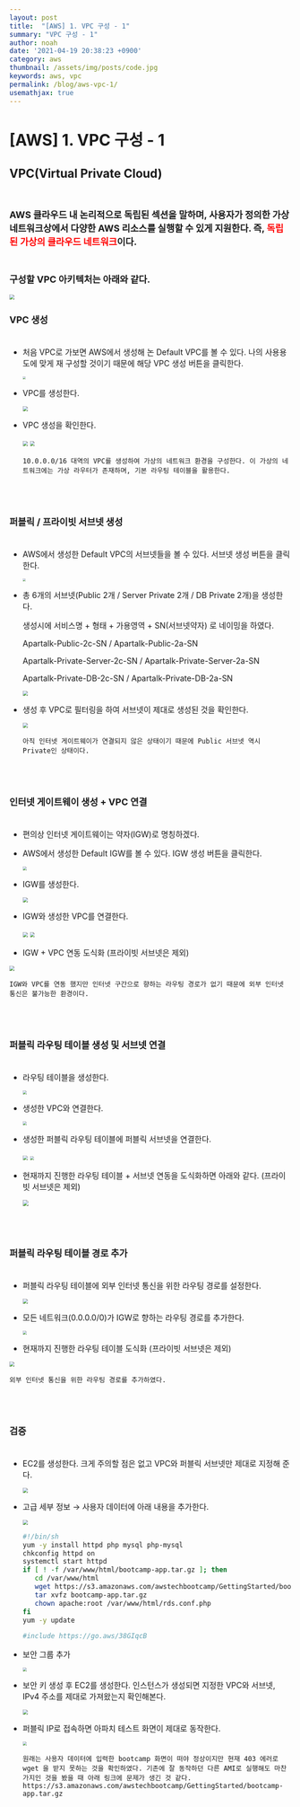 ```yaml
---
layout: post
title:  "[AWS] 1. VPC 구성 - 1"
summary: "VPC 구성 - 1"
author: noah
date: '2021-04-19 20:38:23 +0900'
category: aws
thumbnail: /assets/img/posts/code.jpg
keywords: aws, vpc
permalink: /blog/aws-vpc-1/
usemathjax: true
---
```


# [AWS] 1. VPC 구성 - 1

## VPC(Virtual Private Cloud)<br><br>

### AWS 클라우드 내 논리적으로 독립된 섹션을 말하며, 사용자가 정의한 가상 네트워크상에서 다양한 AWS 리소스를 실행할 수 있게 지원한다. 즉, <span style="color:red">독립된 가상의 클라우드 네트워크</span>이다.<br><br>
### 구성할 VPC 아키텍처는 아래와 같다.

<img src="/../../assets/img/posts/aws-vpc-1/Untitled.png" style="zoom:55%;" /> 

### VPC 생성<br><br>

- 처음 VPC로 가보면 AWS에서 생성해 논 Default VPC를 볼 수 있다. 나의 사용용도에 맞게 재 구성할 것이기 때문에 해당 VPC 생성 버튼을 클릭한다.

    <img src="/../../assets/img/posts/aws-vpc-1/Untitled%201.png" style="zoom:30%;" /> 

- VPC를 생성한다.

    <img src="/../../assets/img/posts/aws-vpc-1/Untitled%202.png" style="zoom:55%;" /> 

- VPC 생성을 확인한다.

    <img src="/../../assets/img/posts/aws-vpc-1/Untitled%203.png" style="zoom:55%;" /> 

    <img src="/../../assets/img/posts/aws-vpc-1/Untitled%204.png" style="zoom:55%;" /> 

    ~~~
    10.0.0.0/16 대역의 VPC를 생성하여 가상의 네트워크 환경을 구성한다. 이 가상의 네트워크에는 가상 라우터가 존재하며, 기본 라우팅 테이블을 활용한다.
    ~~~
<br><br>
### 퍼블릭 / 프라이빗 서브넷 생성<br><br>

- AWS에서 생성한 Default VPC의 서브넷들을 볼 수 있다. 서브넷 생성 버튼을 클릭한다.

    <img src="/../../assets/img/posts/aws-vpc-1/Untitled%205.png" style="zoom:30%;" /> 

- 총 6개의 서브넷(Public 2개 / Server Private 2개 / DB Private 2개)을 생성한다.

    생성시에 서비스명 + 형태 + 가용영역 + SN(서브넷약자) 로 네이밍을 하였다.

    Apartalk-Public-2c-SN / Apartalk-Public-2a-SN

    Apartalk-Private-Server-2c-SN / Apartalk-Private-Server-2a-SN

    Apartalk-Private-DB-2c-SN / Apartalk-Private-DB-2a-SN

    <img src="/../../assets/img/posts/aws-vpc-1/Untitled%206.png" style="zoom:55%;" /> 

- 생성 후 VPC로 필터링을 하여 서브넷이 제대로 생성된 것을 확인한다.

    <img src="/../../assets/img/posts/aws-vpc-1/Untitled%207.png" style="zoom:55%;" /> 

    ~~~
    아직 인터넷 게이트웨이가 연결되지 않은 상태이기 때문에 Public 서브넷 역시 Private인 상태이다.
    ~~~
<br><br>
### 인터넷 게이트웨이 생성 + VPC 연결<br><br>

- 편의상 인터넷 게이트웨이는 약자(IGW)로 명칭하겠다.
- AWS에서 생성한 Default IGW를 볼 수 있다. IGW 생성 버튼을 클릭한다.

    <img src="/../../assets/img/posts/aws-vpc-1/Untitled%208.png" style="zoom:45%;" /> 

- IGW를 생성한다.

    <img src="/../../assets/img/posts/aws-vpc-1/Untitled%209.png" style="zoom:55%;" /> 

- IGW와 생성한 VPC를 연결한다.

    <img src="/../../assets/img/posts/aws-vpc-1/Untitled%2010.png" style="zoom:55%;" /> 

    <img src="/../../assets/img/posts/aws-vpc-1/Untitled%2011.png" style="zoom:55%;" /> 

- IGW + VPC 연동 도식화 (프라이빗 서브넷은 제외)

<img src="/../../assets/img/posts/aws-vpc-1/Untitled%2012.png" style="zoom:55%;" /> 

~~~
IGW와 VPC를 연동 했지만 인터넷 구간으로 향하는 라우팅 경로가 없기 때문에 외부 인터넷 통신은 불가능한 환경이다.
~~~
<br><br>
### 퍼블릭 라우팅 테이블 생성 및 서브넷 연결<br><br>

- 라우팅 테이블을 생성한다.

    <img src="/../../assets/img/posts/aws-vpc-1/Untitled%2013.png" style="zoom:45%;" /> 

- 생성한 VPC와 연결한다.

    <img src="/../../assets/img/posts/aws-vpc-1/Untitled%2014.png" style="zoom:45%;" /> 

- 생성한 퍼블릭 라우팅 테이블에 퍼블릭 서브넷을 연결한다.

    <img src="/../../assets/img/posts/aws-vpc-1/Untitled%2015.png" style="zoom:55%;" /> 

    <img src="/../../assets/img/posts/aws-vpc-1/Untitled%2016.png" style="zoom:45%;" /> 

- 현재까지 진행한 라우팅 테이블 + 서브넷 연동을 도식화하면 아래와 같다. (프라이빗 서브넷은 제외)

    <img src="/../../assets/img/posts/aws-vpc-1/Untitled%2017.png" style="zoom:65%;" /> 
<br><br>
### 퍼블릭 라우팅 테이블 경로 추가<br><br>

- 퍼블릭 라우팅 테이블에 외부 인터넷 통신을 위한 라우팅 경로를 설정한다.

    <img src="/../../assets/img/posts/aws-vpc-1/Untitled%2018.png" style="zoom:55%;" /> 

- 모든 네트워크(0.0.0.0/0)가 IGW로 향하는 라우팅 경로를 추가한다.

    <img src="/../../assets/img/posts/aws-vpc-1/Untitled%2019.png" style="zoom:45%;" /> 

- 현재까지 진행한 라우팅 테이블 도식화 (프라이빗 서브넷은 제외)

<img src="/../../assets/img/posts/aws-vpc-1/Untitled%2020.png" style="zoom:55%;" /> 

~~~
외부 인터넷 통신을 위한 라우팅 경로를 추가하였다.
~~~
<br><br>
### 검증<br><br>

- EC2를 생성한다. 크게 주의할 점은 없고 VPC와 퍼블릭 서브넷만 제대로 지정해 준다.

    <img src="/../../assets/img/posts/aws-vpc-1/Untitled%2021.png" style="zoom:55%;" /> 

- 고급 세부 정보 → 사용자 데이터에 아래 내용을 추가한다.

    <img src="/../../assets/img/posts/aws-vpc-1/Untitled%2022.png" style="zoom:55%;" /> 

    ```bash
    #!/bin/sh
    yum -y install httpd php mysql php-mysql
    chkconfig httpd on
    systemctl start httpd
    if [ ! -f /var/www/html/bootcamp-app.tar.gz ]; then
       cd /var/www/html
       wget https://s3.amazonaws.com/awstechbootcamp/GettingStarted/bootcamp-app.tar.gz
       tar xvfz bootcamp-app.tar.gz
       chown apache:root /var/www/html/rds.conf.php
    fi
    yum -y update
    ```

    ```bash
    #include https://go.aws/38GIqcB
    ```

- 보안 그룹 추가

    <img src="/../../assets/img/posts/aws-vpc-1/Untitled%2023.png" style="zoom:45%;" /> 

- 보안 키 생성 후 EC2를 생성한다. 인스턴스가 생성되면 지정한 VPC와 서브넷, IPv4 주소를 제대로 가져왔는지 확인해본다.

    <img src="/../../assets/img/posts/aws-vpc-1/Untitled%2024.png" style="zoom:55%;" /> 

- 퍼블릭 IP로 접속하면 아파치 테스트 화면이 제대로 동작한다.

    <img src="/../../assets/img/posts/aws-vpc-1/Untitled%2025.png" style="zoom:45%;" /> 

    ~~~plain text
    원래는 사용자 데이터에 입력한 bootcamp 화면이 떠야 정상이지만 현재 403 에러로 wget 을 받지 못하는 것을 확인하였다. 기존에 잘 동작하던 다른 AMI로 실행해도 마찬가지인 것을 봤을 때 아래 링크에 문제가 생긴 것 같다.
    https://s3.amazonaws.com/awstechbootcamp/GettingStarted/bootcamp-app.tar.gz
    ~~~